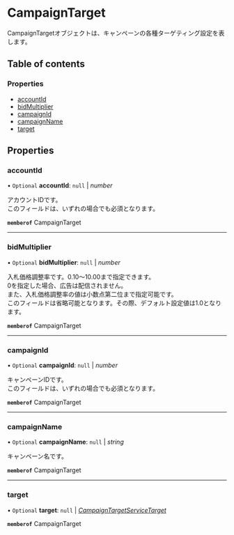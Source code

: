 # CampaignTarget


<div lang=\"ja\">CampaignTargetオブジェクトは、キャンペーンの各種ターゲティング設定を表します。</div> 

## Table of contents

### Properties

- [accountId](campaigntarget.md#accountid)
- [bidMultiplier](campaigntarget.md#bidmultiplier)
- [campaignId](campaigntarget.md#campaignid)
- [campaignName](campaigntarget.md#campaignname)
- [target](campaigntarget.md#target)

## Properties

### accountId

• `Optional` **accountId**: ``null`` \| *number*

<div lang=\"ja\">アカウントIDです。<br> このフィールドは、いずれの場合でも必須となります。</div> 

**`memberof`** CampaignTarget

___

### bidMultiplier

• `Optional` **bidMultiplier**: ``null`` \| *number*

<div lang=\"ja\">   入札価格調整率です。0.10～10.00まで指定できます。<br>   0を指定した場合、広告は配信されません。<br>   また、入札価格調整率の値は小数点第二位まで指定可能です。<br>   このフィールドは省略可能となります。その際、デフォルト設定値は1.0となります。 </div> 

**`memberof`** CampaignTarget

___

### campaignId

• `Optional` **campaignId**: ``null`` \| *number*

<div lang=\"ja\">キャンペーンIDです。<br> このフィールドは、いずれの場合でも必須となります。</div> 

**`memberof`** CampaignTarget

___

### campaignName

• `Optional` **campaignName**: ``null`` \| *string*

<div lang=\"ja\">キャンペーン名です。</div> 

**`memberof`** CampaignTarget

___

### target

• `Optional` **target**: ``null`` \| [*CampaignTargetServiceTarget*](campaigntargetservicetarget.md)

**`memberof`** CampaignTarget
